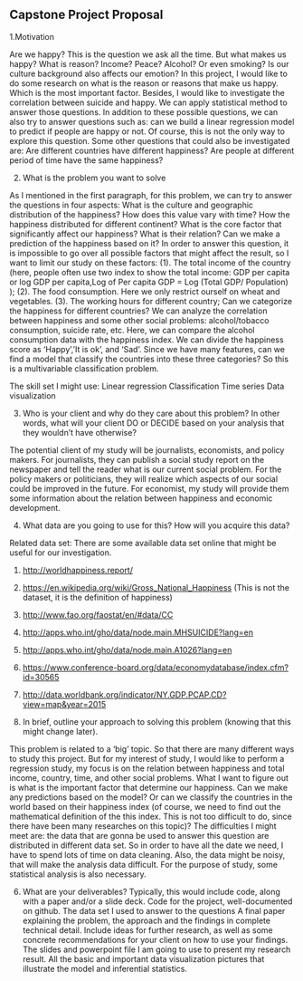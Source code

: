 ## Capstone Project Proposal

1.Motivation

Are we happy? This is the question we ask all the time. But what makes us happy? What is reason? Income? Peace? Alcohol? Or even smoking? Is our culture background also affects our emotion? In this project, I would like to do some research on what is the reason or reasons that make us happy. Which is the most important factor. Besides, I would like to investigate the correlation between suicide and happy. We can apply statistical method to answer those questions. In addition to these possible questions, we can also try to answer questions such as: can we build a linear regression model to predict if people are happy or not. Of course, this is not the only way to explore this question. Some other questions that could also be investigated are: Are different countries have different happiness? Are people at different period of time have the same happiness?


2. What is the problem you want to solve

As I mentioned in the first paragraph, for this problem, we can try to answer the questions in four aspects: 
What is the culture and geographic distribution of the happiness? How does this value vary with time?  How the happiness distributed for different continent?
What is the core factor that significantly affect our happiness? What is their relation? Can we make a prediction of the happiness based on it? In order to answer this question, it is impossible to go over all possible factors that might affect the result, so I want to limit our study on these factors: (1). The total income of the country (here, people often use two index to show the total income: GDP per capita or log GDP per capita,Log of Per capita GDP = Log (Total GDP/ Population) ); (2). The food consumption. Here we only restrict ourself on wheat and vegetables. (3). The working hours for different country; 
Can we categorize the happiness for different countries?
We can analyze the correlation between happiness and some other social problems: alcohol/tobacco consumption, suicide rate, etc. Here, we can compare the alcohol consumption data with the happiness index.
We can divide the happiness score as ‘Happy’,’It is ok’, and ‘Sad’. Since we have many features, can we find a model that classify the countries into these three categories? So this is a multivariable classification problem.

The skill set I might use:
Linear regression
Classification
Time series 
Data visualization

3. Who is your client and why do they care about this problem? In other words, what will your client DO or DECIDE based on your analysis that they wouldn’t have otherwise?

The potential client of my study will be journalists, economists, and policy makers. For journalists, they can publish a social study report on the newspaper and tell the reader what is our current social problem. For the policy makers or politicians, they will realize which aspects of our social could be improved in the future. For economist, my study will provide them some information about the relation between happiness and economic development.


4. What data are you going to use for this? How will you acquire this data?

Related data set:
There are some available data set online that might be useful for our investigation. 
1. http://worldhappiness.report/
2. https://en.wikipedia.org/wiki/Gross_National_Happiness (This is not the dataset, it is the definition of happiness)
3. http://www.fao.org/faostat/en/#data/CC
4. http://apps.who.int/gho/data/node.main.MHSUICIDE?lang=en
5. http://apps.who.int/gho/data/node.main.A1026?lang=en
6. https://www.conference-board.org/data/economydatabase/index.cfm?id=30565
7. http://data.worldbank.org/indicator/NY.GDP.PCAP.CD?view=map&year=2015



5. In brief, outline your approach to solving this problem (knowing that this might change later).

This problem is related to  a ‘big’ topic. So that there are many different ways to study this project. But for my interest of study, I would like to perform a regression study, my focus is on the relation between happiness and total income, country, time, and other social problems. What I want to figure out is what is the important factor that determine our happiness. Can we make any predictions based on the model? Or can we classify the countries in the world based on their happiness index (of course, we need to find out the mathematical definition of the this index. This is not too difficult to do, since there have been many researches on this topic)? The difficulties I might meet are: the data that are gonna be used to answer this question are distributed in different data set. So in order to have all the date we need, I have to spend lots of time on data cleaning. Also, the data might be noisy, that will make the analysis data difficult. For the purpose of study, some statistical analysis is also necessary.


6. What are your deliverables? Typically, this would include code, along with a paper and/or a slide deck.
Code for the project, well-documented on github. The data set I used to answer to the questions
A final paper explaining the problem, the approach and the findings in complete technical detail. Include ideas for further research, as well as some concrete recommendations for your client on how to use your findings.
The slides and powerpoint file I am going to use to present my research result. 
All the basic and important data visualization pictures that illustrate the model and inferential statistics.
